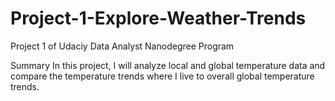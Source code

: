 # Project-1-Explore-Weather-Trends
Project 1 of Udaciy Data Analyst Nanodegree Program


Summary
In this project, I will analyze local and global temperature data and compare the temperature trends where I live to overall global temperature trends.
